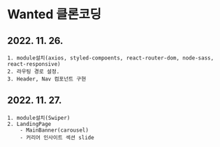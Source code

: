 # Wanted 클론코딩

## 2022. 11. 26.
    1. module설치(axios, styled-compoents, react-router-dom, node-sass, react-responsive)
    2. 라우팅 경로 설정.
    3. Header, Nav 컴포넌트 구현

## 2022. 11. 27.
    1. module설치(Swiper)
    2. LandingPage
        - MainBanner(carousel)
        - 커리어 인사이트 섹션 slide